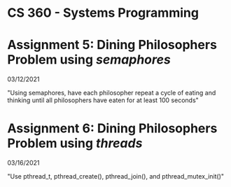 # CS 360 - Systems Programming   

<h1> Assignment 5: Dining Philosophers Problem using <i>semaphores</i></h1>

03/12/2021

<p>"Using semaphores, have each philosopher repeat a cycle of eating and thinking until all philosophers have eaten for at least 100 seconds"</p>


<h1> Assignment 6: Dining Philosophers Problem using <i>threads</i></h1>

03/16/2021

<p>"Use pthread_t, pthread_create(), pthread_join(), and pthread_mutex_init()"</p>
